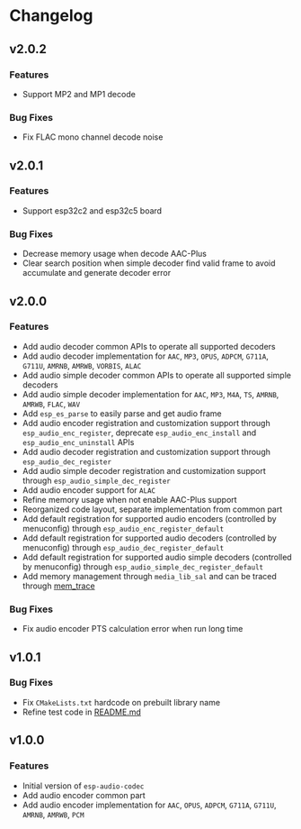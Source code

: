 # Changelog

## v2.0.2

### Features

- Support MP2 and MP1 decode

### Bug Fixes

- Fix FLAC mono channel decode noise


## v2.0.1

### Features

- Support esp32c2 and esp32c5 board

### Bug Fixes

- Decrease memory usage when decode AAC-Plus
- Clear search position when simple decoder find valid frame to avoid accumulate and generate decoder error


## v2.0.0

### Features

- Add audio decoder common APIs to operate all supported decoders
- Add audio decoder implementation for `AAC`, `MP3`, `OPUS`, `ADPCM`, `G711A`, `G711U`, `AMRNB`, `AMRWB`, `VORBIS`, `ALAC`
- Add audio simple decoder common APIs to operate all supported simple decoders
- Add audio simple decoder implementation for `AAC`, `MP3`, `M4A`, `TS`, `AMRNB`, `AMRWB`, `FLAC`, `WAV`
- Add `esp_es_parse` to easily parse and get audio frame
- Add audio encoder registration and customization support through `esp_audio_enc_register`, deprecate `esp_audio_enc_install` and `esp_audio_enc_uninstall` APIs
- Add audio decoder registration and customization support through `esp_audio_dec_register`
- Add audio simple decoder registration and customization support through `esp_audio_simple_dec_register`
- Add audio encoder support for `ALAC`
- Refine memory usage when not enable AAC-Plus support
- Reorganized code layout, separate implementation from common part
- Add default registration for supported audio encoders (controlled by menuconfig) through `esp_audio_enc_register_default`
- Add default registration for supported audio decoders (controlled by menuconfig) through `esp_audio_dec_register_default`
- Add default registration for supported audio simple decoders (controlled by menuconfig) through `esp_audio_simple_dec_register_default`
- Add memory management through `media_lib_sal` and can be traced through [mem_trace](https://github.com/espressif/esp-adf-libs/tree/master/media_lib_sal/mem_trace)

### Bug Fixes

- Fix audio encoder PTS calculation error when run long time


## v1.0.1

### Bug Fixes

- Fix `CMakeLists.txt` hardcode on prebuilt library name
- Refine test code in [README.md](README.md)


## v1.0.0

### Features

- Initial version of `esp-audio-codec`
- Add audio encoder common part
- Add audio encoder implementation for `AAC`, `OPUS`, `ADPCM`, `G711A`, `G711U`, `AMRNB`, `AMRWB`, `PCM`
